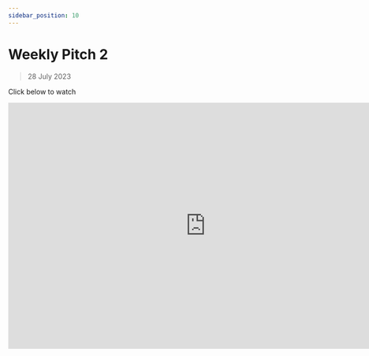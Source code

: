 ```yaml
---
sidebar_position: 10
---
```


# Weekly Pitch 2
> 28 July 2023

Click below to watch
<!-- [![Pitch 2 Youtube Video](./img/2023-07-28/pitch2.jpg)](https://youtu.be/xMiHauR38DU) -->
<iframe width="800" height="500" src="https://www.youtube.com/embed/xMiHauR38DU" title="YouTube video player" frameborder="0" allow="accelerometer; autoplay; clipboard-write; encrypted-media; gyroscope; picture-in-picture; web-share" allowfullscreen></iframe>